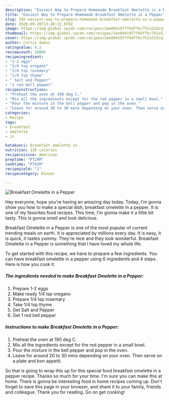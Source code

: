 ```yaml
---
description: "Easiest Way to Prepare Homemade Breakfast Omelette in a Pepper"
title: "Easiest Way to Prepare Homemade Breakfast Omelette in a Pepper"
slug: 345-easiest-way-to-prepare-homemade-breakfast-omelette-in-a-pepper
date: 2020-09-28T13:49:22.978Z
image: https://img-global.cpcdn.com/recipes/2ee8941977f6dffb/751x532cq70/breakfast-omelette-in-a-pepper-recipe-main-photo.jpg
thumbnail: https://img-global.cpcdn.com/recipes/2ee8941977f6dffb/751x532cq70/breakfast-omelette-in-a-pepper-recipe-main-photo.jpg
cover: https://img-global.cpcdn.com/recipes/2ee8941977f6dffb/751x532cq70/breakfast-omelette-in-a-pepper-recipe-main-photo.jpg
author: Curtis Owens
ratingvalue: 4.2
reviewcount: 18085
recipeingredient:
- "1-2 eggs"
- "1/4 tsp oregano"
- "1/4 tsp rosemary"
- "1/4 tsp thyme"
- " Salt and Pepper"
- "1 red bell pepper"
recipeinstructions:
- "Preheat the oven at 190 deg C."
- "Mix all the ingredients except for the red pepper in a small bowl."
- "Pour the mixture in the bell pepper and pop in the oven."
- "Leave for around 20 to 30 mins depending on your oven. Then serve on a plate and bon appetit."
categories:
- Recipe
tags:
- breakfast
- omelette
- in

katakunci: breakfast omelette in 
nutrition: 136 calories
recipecuisine: American
preptime: "PT24M"
cooktime: "PT41M"
recipeyield: "1"
recipecategory: Dinner

---
```



![Breakfast Omelette in a Pepper](https://img-global.cpcdn.com/recipes/2ee8941977f6dffb/751x532cq70/breakfast-omelette-in-a-pepper-recipe-main-photo.jpg)

Hey everyone, hope you're having an amazing day today. Today, I'm gonna show you how to make a special dish, breakfast omelette in a pepper. It is one of my favorites food recipes. This time, I'm gonna make it a little bit tasty. This is gonna smell and look delicious.

Breakfast Omelette in a Pepper is one of the most popular of current trending meals on earth. It is appreciated by millions every day. It is easy, it is quick, it tastes yummy. They're nice and they look wonderful. Breakfast Omelette in a Pepper is something that I have loved my whole life.




To get started with this recipe, we have to prepare a few ingredients. You can have breakfast omelette in a pepper using 6 ingredients and 4 steps. Here is how you cook it.

<!--inarticleads1-->

##### The ingredients needed to make Breakfast Omelette in a Pepper:

1. Prepare 1-2 eggs
1. Make ready 1/4 tsp oregano
1. Prepare 1/4 tsp rosemary
1. Take 1/4 tsp thyme
1. Get  Salt and Pepper
1. Get 1 red bell pepper




<!--inarticleads2-->

##### Instructions to make Breakfast Omelette in a Pepper:

1. Preheat the oven at 190 deg C.
1. Mix all the ingredients except for the red pepper in a small bowl.
1. Pour the mixture in the bell pepper and pop in the oven.
1. Leave for around 20 to 30 mins depending on your oven. Then serve on a plate and bon appetit.




So that is going to wrap this up for this special food breakfast omelette in a pepper recipe. Thanks so much for your time. I'm sure you can make this at home. There is gonna be interesting food in home recipes coming up. Don't forget to save this page in your browser, and share it to your family, friends and colleague. Thank you for reading. Go on get cooking!

